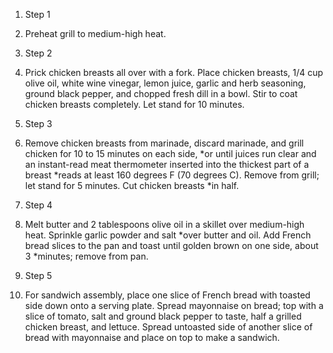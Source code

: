1. Step 1
2. Preheat grill to medium-high heat.

3. Step 2
4. Prick chicken breasts all over with a fork. Place chicken breasts, 1/4 cup olive oil, white wine vinegar,  lemon juice, garlic and herb seasoning, ground black pepper, and chopped fresh dill in a bowl. Stir to coat  chicken breasts completely. Let stand for 10 minutes.

7. Step 3
8. Remove chicken breasts from marinade, discard marinade, and grill chicken for 10 to 15 minutes on each side, *or until juices run clear and an instant-read meat thermometer inserted into the thickest part of a breast *reads at least 160 degrees F (70 degrees C). Remove from grill; let stand for 5 minutes. Cut chicken breasts *in half.

9. Step 4
10. Melt butter and 2 tablespoons olive oil in a skillet over medium-high heat. Sprinkle garlic powder and salt *over butter and oil. Add French bread slices to the pan and toast until golden brown on one side, about 3 *minutes; remove from pan.

11. Step 5
12. For sandwich assembly, place one slice of French bread with toasted side down onto a serving plate. Spread mayonnaise on bread; top with a slice of tomato, salt and ground black pepper to taste, half a grilled chicken breast, and lettuce. Spread untoasted side of another slice of bread with mayonnaise and place on top to make a sandwich.